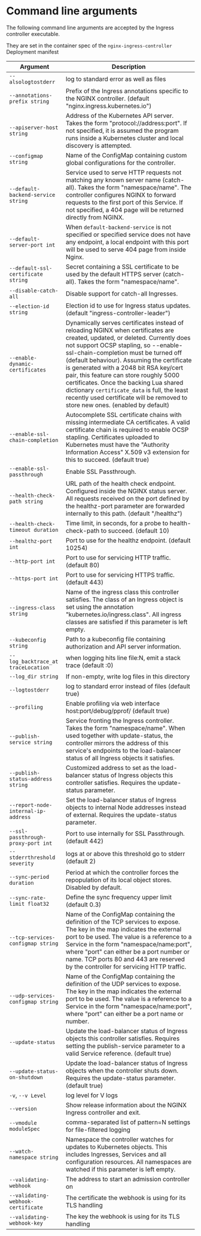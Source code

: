 # Command line arguments

The following command line arguments are accepted by the Ingress controller executable.

They are set in the container spec of the `nginx-ingress-controller` Deployment manifest

| Argument | Description |
|----------|-------------|
| `--alsologtostderr`               | log to standard error as well as files |
| `--annotations-prefix string`     | Prefix of the Ingress annotations specific to the NGINX controller. (default "nginx.ingress.kubernetes.io") |
| `--apiserver-host string`         | Address of the Kubernetes API server. Takes the form "protocol://address:port". If not specified, it is assumed the program runs inside a Kubernetes cluster and local discovery is attempted. |
| `--configmap string`              | Name of the ConfigMap containing custom global configurations for the controller. |
| `--default-backend-service string` | Service used to serve HTTP requests not matching any known server name (catch-all). Takes the form "namespace/name". The controller configures NGINX to forward requests to the first port of this Service. If not specified, a 404 page will be returned directly from NGINX.|
| `--default-server-port int`       | When `default-backend-service` is not specified or specified service does not have any endpoint, a local endpoint with this port will be used to serve 404 page from inside Nginx. |
| `--default-ssl-certificate string` | Secret containing a SSL certificate to be used by the default HTTPS server (catch-all). Takes the form "namespace/name". |
| `--disable-catch-all`             | Disable support for catch-all Ingresses. |
| `--election-id string`            | Election id to use for Ingress status updates. (default "ingress-controller-leader") |
| `--enable-dynamic-certificates`   | Dynamically serves certificates instead of reloading NGINX when certificates are created, updated, or deleted. Currently does not support OCSP stapling, so --enable-ssl-chain-completion must be turned off (default behaviour). Assuming the certificate is generated with a 2048 bit RSA key/cert pair, this feature can store roughly 5000 certificates. Once the backing Lua shared dictionary `certificate_data` is full, the least recently used certificate will be removed to store new ones. (enabled by default) |
| `--enable-ssl-chain-completion`   | Autocomplete SSL certificate chains with missing intermediate CA certificates. A valid certificate chain is required to enable OCSP stapling. Certificates uploaded to Kubernetes must have the "Authority Information Access" X.509 v3 extension for this to succeed. (default true) |
| `--enable-ssl-passthrough`        | Enable SSL Passthrough. |
| `--health-check-path string`      | URL path of the health check endpoint. Configured inside the NGINX status server. All requests received on the port defined by the healthz-port parameter are forwarded internally to this path. (default "/healthz") |
| `--health-check-timeout duration` | Time limit, in seconds, for a probe to health-check-path to succeed. (default 10) |
| `--healthz-port int`              | Port to use for the healthz endpoint. (default 10254) |
| `--http-port int`                 | Port to use for servicing HTTP traffic. (default 80) |
| `--https-port int`                | Port to use for servicing HTTPS traffic. (default 443) |
| `--ingress-class string`          | Name of the ingress class this controller satisfies. The class of an Ingress object is set using the annotation "kubernetes.io/ingress.class". All ingress classes are satisfied if this parameter is left empty. |
| `--kubeconfig string`             | Path to a kubeconfig file containing authorization and API server information. |
| `--log_backtrace_at traceLocation` | when logging hits line file:N, emit a stack trace (default :0) |
| `--log_dir string`                | If non-empty, write log files in this directory |
| `--logtostderr`                   | log to standard error instead of files (default true) |
| `--profiling`                     | Enable profiling via web interface host:port/debug/pprof/ (default true) |
| `--publish-service string`        | Service fronting the Ingress controller. Takes the form "namespace/name". When used together with update-status, the controller mirrors the address of this service's endpoints to the load-balancer status of all Ingress objects it satisfies. |
| `--publish-status-address string` | Customized address to set as the load-balancer status of Ingress objects this controller satisfies. Requires the update-status parameter. |
| `--report-node-internal-ip-address` | Set the load-balancer status of Ingress objects to internal Node addresses instead of external. Requires the update-status parameter. |
| `--ssl-passthrough-proxy-port int` | Port to use internally for SSL Passthrough. (default 442) |
| `--stderrthreshold severity`      | logs at or above this threshold go to stderr (default 2) |
| `--sync-period duration`          | Period at which the controller forces the repopulation of its local object stores. Disabled by default. |
| `--sync-rate-limit float32`       | Define the sync frequency upper limit (default 0.3) |
| `--tcp-services-configmap string` | Name of the ConfigMap containing the definition of the TCP services to expose. The key in the map indicates the external port to be used. The value is a reference to a Service in the form "namespace/name:port", where "port" can either be a port number or name. TCP ports 80 and 443 are reserved by the controller for servicing HTTP traffic. |
| `--udp-services-configmap string` | Name of the ConfigMap containing the definition of the UDP services to expose. The key in the map indicates the external port to be used. The value is a reference to a Service in the form "namespace/name:port", where "port" can either be a port name or number. |
| `--update-status`                 | Update the load-balancer status of Ingress objects this controller satisfies. Requires setting the publish-service parameter to a valid Service reference. (default true) |
| `--update-status-on-shutdown`     | Update the load-balancer status of Ingress objects when the controller shuts down. Requires the update-status parameter. (default true) |
| `-v`, `--v Level`                 | log level for V logs |
| `--version`                       | Show release information about the NGINX Ingress controller and exit. |
| `--vmodule moduleSpec`            | comma-separated list of pattern=N settings for file-filtered logging |
| `--watch-namespace string`        | Namespace the controller watches for updates to Kubernetes objects. This includes Ingresses, Services and all configuration resources. All namespaces are watched if this parameter is left empty. |
|`--validating-webhook`|The address to start an admission controller on|
|`--validating-webhook-certificate`|The certificate the webhook is using for its TLS handling|
|`--validating-webhook-key`|The key the webhook is using for its TLS handling|
